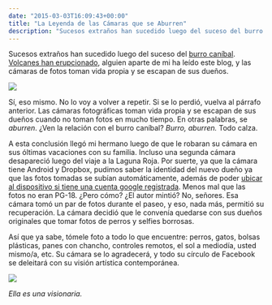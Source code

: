 ```yaml
---
date: "2015-03-03T16:09:43+00:00"
title: "La Leyenda de las Cámaras que se Aburren"
description: "Sucesos extraños han sucedido luego del suceso del burro caníbal."
---
```


Sucesos extraños han sucedido luego del suceso del <a href="http://mdqv.cl/post/112522768996/la-leyenda-del-burro-canibal">burro caníbal</a>. [Volcanes han erupcionado](http://www.elmostrador.cl/pais/2015/03/03/fotos-volcan-villarrica-entra-en-erupcion-y-obliga-a-masiva-evacuacion-durante-la-madrugada), alguien aparte de mi ha leído este blog, y las cámaras de fotos toman vida propia y se escapan de sus dueños.

![](/posts/img/2015-03-03-la-leyenda-de-las-cmaras-que-se-aburren/81a76bc32e001f67888c4cbdbc9c0b974fed004cf8cc3126856a926b25638fad.jpg)

Sí, eso mismo. No lo voy a volver a repetir. Si se lo perdió, vuelva al párrafo anterior. Las cámaras fotográficas toman vida propia y se escapan de sus dueños cuando no toman fotos en mucho tiempo. En otras palabras, se _aburren_. ¿Ven la relación con el burro caníbal? _Burro, aburren._ Todo calza.


A esta conclusión llegó mi hermano luego de que le robaran su cámara en sus óltimas vacaciones con su familia. Incluso una segunda cámara desapareció luego del viaje a la Laguna Roja. Por suerte, ya que la cámara tiene Android y Dropbox, pudimos saber la identidad del nuevo dueño ya que las fotos tomadas se subían automáticamente, además de poder [ubicar al dispositivo si tiene una cuenta google registrada](https://www.google.com/android/devicemanager). Menos mal que las fotos no eran PG-18. ¿Pero cómo? ¿El autor mintió? No, señores. Esa cámara tomó un par de fotos durante el paseo, y eso, nada más, permitió su recuperación. La cámara decidió que le convenía quedarse con sus dueños originales que tomar fotos de perros y selfies borrosas.


Así que ya sabe, tómele foto a todo lo que encuentre: perros, gatos, bolsas plásticas, panes con chancho, controles remotos, el sol a mediodía, usted mismo/a, etc. Su cámara se lo agradecerá, y todo su círculo de Facebook se deleitará con su visión artística contemporánea.

![](/posts/img/2015-03-03-la-leyenda-de-las-cmaras-que-se-aburren/370ba8ea3644aaef9d4fad445c38885a7523e1dff2d9b5430af43c3ab476179c.jpg)

_Ella es una visionaria._

